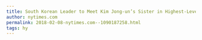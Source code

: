 ```yaml
---
title: South Korean Leader to Meet Kim Jong-un’s Sister in Highest-Level Contact in Years
author: nytimes.com
permalink: 2018-02-08-nytimes.com--1090187258.html
tags: hy
---
```


